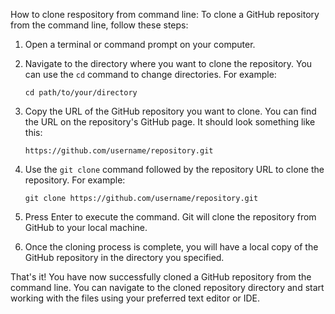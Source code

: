 How to clone respository from command line:
To clone a GitHub repository from the command line, follow these steps:

1. Open a terminal or command prompt on your computer.

2. Navigate to the directory where you want to clone the repository. You can use the `cd` command to change directories. For example:
   ```
   cd path/to/your/directory
   ```

3. Copy the URL of the GitHub repository you want to clone. You can find the URL on the repository's GitHub page. It should look something like this:
   ```
   https://github.com/username/repository.git
   ```

4. Use the `git clone` command followed by the repository URL to clone the repository. For example:
   ```
   git clone https://github.com/username/repository.git
   ```

5. Press Enter to execute the command. Git will clone the repository from GitHub to your local machine.

6. Once the cloning process is complete, you will have a local copy of the GitHub repository in the directory you specified.

That's it! You have now successfully cloned a GitHub repository from the command line. You can navigate to the cloned repository directory and start working with the files using your preferred text editor or IDE.
